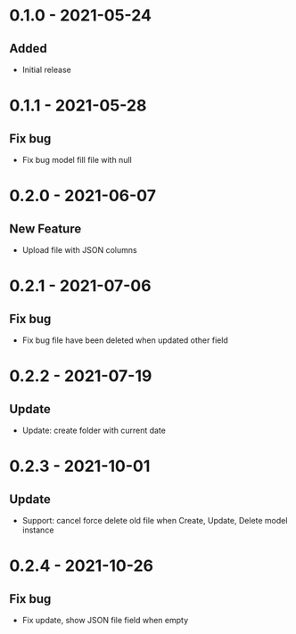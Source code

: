 # 0.1.0 - 2021-05-24
## Added
- Initial release

# 0.1.1 - 2021-05-28
## Fix bug
- Fix bug model fill file with null

# 0.2.0 - 2021-06-07
## New Feature
- Upload file with JSON columns

# 0.2.1 - 2021-07-06
## Fix bug
- Fix bug file have been deleted when updated other field

# 0.2.2 - 2021-07-19
## Update
- Update: create folder with current date

# 0.2.3 - 2021-10-01
## Update
- Support: cancel force delete old file when Create, Update, Delete model instance

# 0.2.4 - 2021-10-26
## Fix bug
- Fix update, show JSON file field when empty
